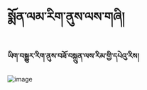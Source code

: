# སྨོན་ལམ་རིག་ནུས་ལས་གཞི།

### ཡིག་བསྒྱུར་རིག་ནུས་བཟོ་བསྐྲུན་ལས་རིམ་གྱི་དཔེའུ་རིས།

![image](https://user-images.githubusercontent.com/17675331/217992045-3fbc091d-0559-4e5d-a08a-6a40f30922f7.png)
